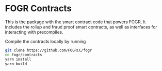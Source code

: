 # FOGR Contracts

This is the package with the smart contract code that powers FOGR.
It includes the rollup and fraud proof smart contracts, as well as interfaces for interacting with precompiles.


Compile the contracts locally by running

```bash
git clone https://github.com/FOGRCC/fogr
cd fogr/contracts
yarn install
yarn build
```
